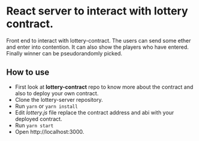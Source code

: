 # React server to interact with lottery contract.

Front end to interact with lottery-contract. The users can send some ether and enter into contention. It can also show the players who have entered. Finally winner can be pseudorandomly picked.

## How to use

- First look at __lottery-contract__ repo to know more about the contract and also to deploy your own contract.
- Clone the lottery-server repository.
- Run `yarn` or `yarn install`
- Edit _lottery.js_ file replace the contract address and abi with your deployed contract.
- Run `yarn start`
- Open http://localhost:3000.  